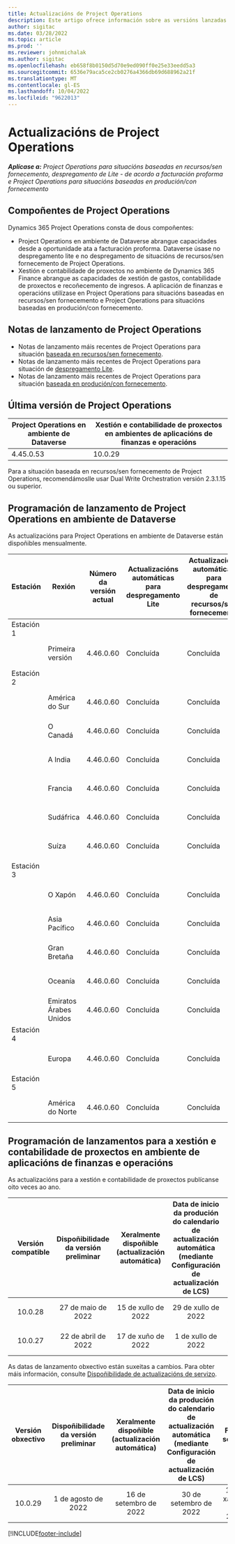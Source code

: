 ```yaml
---
title: Actualizacións de Project Operations
description: Este artigo ofrece información sobre as versións lanzadas de Dynamics 365 Project Operations.
author: sigitac
ms.date: 03/28/2022
ms.topic: article
ms.prod: ''
ms.reviewer: johnmichalak
ms.author: sigitac
ms.openlocfilehash: eb658f8b0150d5d70e9ed090ff0e25e33eedd5a3
ms.sourcegitcommit: 6536e79aca5ce2cb0276a4366db69d688962a21f
ms.translationtype: MT
ms.contentlocale: gl-ES
ms.lasthandoff: 10/04/2022
ms.locfileid: "9622013"
---
```

# <a name="project-operations-updates"></a>Actualizacións de Project Operations

_**Aplícase a:** Project Operations para situacións baseadas en recursos/sen fornecemento, despregamento de Lite - de acordo a facturación proforma e Project Operations para situacións baseadas en produción/con fornecemento_



## <a name="project-operations-components"></a>Compoñentes de Project Operations

Dynamics 365 Project Operations consta de dous compoñentes:

- Project Operations en ambiente de Dataverse abrangue capacidades desde a oportunidade ata a facturación proforma. Dataverse úsase no despregamento lite e no despregamento de situacións de recursos/sen fornecemento de Project Operations.
- Xestión e contabilidade de proxectos no ambiente de Dynamics 365 Finance abrangue as capacidades de xestión de gastos, contabilidade de proxectos e recoñecemento de ingresos. A aplicación de finanzas e operacións utilízase en Project Operations para situacións baseadas en recursos/sen fornecemento e Project Operations para situacións baseadas en produción/con fornecemento.

## <a name="project-operations-release-notes"></a>Notas de lanzamento de Project Operations
- Notas de lanzamento máis recentes de Project Operations para situación [baseada en recursos/sen fornecemento](whats-new-july-2022-resource-based.md).
- Notas de lanzamento máis recentes de Project Operations para situación de [despregamento Lite](../pro/whats-new/whats-new-july-2022-lite.md).
- Notas de lanzamento máis recentes de Project Operations para situación [baseada en produción/con fornecemento](../prod-pma/whats-new/whats-new-jul-2022-stocked.md).

## <a name="project-operations-latest-version"></a>Última versión de Project Operations

| Project Operations en ambiente de Dataverse | Xestión e contabilidade de proxectos en ambientes de aplicacións de finanzas e operacións | 
| --- | --- |
| 4.45.0.53 | 10.0.29 |

Para a situación baseada en recursos/sen fornecemento de Project Operations, recomendámoslle usar Dual Write Orchestration versión 2.3.1.15 ou superior.

## <a name="release-schedule-for-project-operations-on-dataverse-environment"></a>Programación de lanzamento de Project Operations en ambiente de Dataverse

As actualizacións para Project Operations en ambiente de Dataverse están dispoñibles mensualmente. 

| Estación | Rexión | Número da versión actual | Actualizacións automáticas para despregamento Lite | Actualizacións automáticas para despregamento de recursos/sen fornecemento | Número da versión seguinte | A seguinte versión está dispoñible xeralmente |
|-----------|-----------------------|-----------------|--------------------|---------------------|---------------------|---------------------|
| Estación 1 |   &nbsp;              |    &nbsp;       | &nbsp;             |      &nbsp;         |      &nbsp;         |      &nbsp;         |
|   &nbsp;  | Primeira versión         |  4.46.0.60      | Concluída           | Concluída            | A determinar                 | 07 de outubro de 2022      |
| Estación 2 |   &nbsp;              |    &nbsp;       | &nbsp;             |      &nbsp;         |      &nbsp;         |      &nbsp;         |
|   &nbsp;  | América do Sur         |  4.46.0.60      | Concluída           | Concluída            | A determinar                 | 14 de outubro de 2022       |
|   &nbsp;  | O Canadá                |  4.46.0.60      | Concluída           | Concluída            | A determinar                 | 14 de outubro de 2022       |
|   &nbsp;  | A India                 |  4.46.0.60      | Concluída           | Concluída            | A determinar                 | 14 de outubro de 2022       |
|   &nbsp;  | Francia                |  4.46.0.60      | Concluída           | Concluída            | A determinar                 | 14 de outubro de 2022       |
|   &nbsp;  | Sudáfrica          |  4.46.0.60      | Concluída           | Concluída            | A determinar                 | 14 de outubro de 2022       |
|   &nbsp;  | Suíza           |  4.46.0.60      | Concluída           | Concluída            | A determinar                 | 14 de outubro de 2022       |
| Estación 3 |      &nbsp;           |     &nbsp;      |     &nbsp;         |      &nbsp;         |      &nbsp;         |      &nbsp;         |
|   &nbsp;  | O Xapón                 |  4.46.0.60      | Concluída      | Concluída       | A determinar                 | 21 de outubro de 2022       |
|   &nbsp;  | Asia Pacífico          |  4.46.0.60      | Concluída      | Concluída       | A determinar                 | 21 de outubro de 2022       |
|   &nbsp;  | Gran Bretaña         |  4.46.0.60      | Concluída      | Concluída       | A determinar                 | 21 de outubro de 2022       |
|   &nbsp;  | Oceanía               |  4.46.0.60      | Concluída      | Concluída       | A determinar                 | 21 de outubro de 2022       |
|   &nbsp;  | Emiratos Árabes Unidos  |  4.46.0.60      | Concluída      | Concluída       | A determinar                 | 21 de outubro de 2022       |
| Estación 4 |     &nbsp;            |     &nbsp;      |     &nbsp;         |      &nbsp;         |      &nbsp;         |      &nbsp;         |
|   &nbsp;  | Europa                |  4.46.0.60      | Concluída           | Concluída            | A determinar           | 28 de outubro de 2022       |
| Estación 5 |     &nbsp;            |     &nbsp;      |     &nbsp;         |      &nbsp;         |      &nbsp;         |      &nbsp;         |
|   &nbsp;  | América do Norte         |  4.46.0.60      | Concluída           | Concluída            | A determinar           | 04 de novembro de 2022       |

## <a name="release-schedule-for-project-management-and-accounting-in-the-finance-and-operations-apps-environment"></a>Programación de lanzamentos para a xestión e contabilidade de proxectos en ambiente de aplicacións de finanzas e operacións

As actualizacións para a xestión e contabilidade de proxectos publícanse oito veces ao ano.

|Versión compatible| Dispoñibilidade da versión preliminar | Xeralmente dispoñible (actualización automática) | Data de inicio da produción do calendario de actualización automática (mediante Configuración de actualización de LCS) |   Fin do servizo   |
|:---------------:|:---------------------------:|:---------------------------------:|:--------------------------------------------------------------------:|:------------------:|
|     10.0.28     |      27 de maio de 2022           |        15 de xullo de 2022              |                          29 de xullo de 2022                               | 21 de outubro de 2022   |
|     10.0.27     |      22 de abril de 2022         |        17 de xuño de 2022              |                          1 de xullo de 2022                                | 16 de setembro de 2022 |

As datas de lanzamento obxectivo están suxeitas a cambios. Para obter máis información, consulte [Dispoñibilidade de actualizacións de servizo](/dynamics365/fin-ops-core/fin-ops/get-started/public-preview-releases?toc=%2fdynamics365%2ffinance%2ftoc.json).

|Versión obxectivo | Dispoñibilidade da versión preliminar | Xeralmente dispoñible (actualización automática) | Data de inicio da produción do calendario de actualización automática (mediante Configuración de actualización de LCS) |   Fin do servizo   |
|:---------------:|:---------------------------:|:---------------------------------:|:--------------------------------------------------------------------:|:------------------:|
|     10.0.29     |      1 de agosto de 2022         |       16 de setembro de 2022          |                        30 de setembro de 2022                            | 13 de xaneiro de 2023   |

[!INCLUDE[footer-include](../includes/footer-banner.md)]
